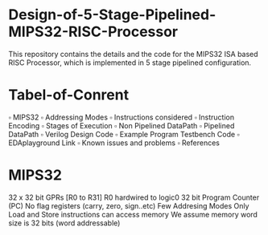 # Design-of-5-Stage-Pipelined-MIPS32-RISC-Processor
This repository contains the details and the code for the MIPS32 ISA based RISC Processor, which is implemented in 5 stage pipelined configuration.
# Tabel-of-Conrent
▫️ MIPS32
▫️ Addressing Modes
▫️ Instructions considered
▫️ Instruction Encoding
▫️ Stages of Execution
▫️ Non Pipelined DataPath
▫️ Pipelined DataPath
▫️ Verilog Design Code
▫️ Example Program Testbench Code
▫️ EDAplayground Link
▫️ Known issues and problems
▫️ References
# MIPS32
32 x 32 bit GPRs [R0 to R31]
R0 hardwired to logic0
32 bit Program Counter (PC)
No flag registers (carry, zero, sign..etc)
Few Addresing Modes
Only Load and Store instructions can access memory
We assume memory word size is 32 bits (word addressable)
